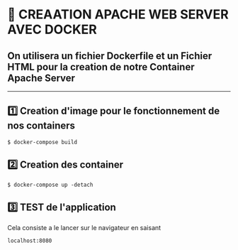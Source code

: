 # :rainbow: CREAATION APACHE WEB SERVER AVEC DOCKER

## On utilisera un fichier Dockerfile et un Fichier HTML pour la creation de notre Container Apache Server 

---------------------------
## :one: Creation d'image pour le fonctionnement de nos containers 
```
$ docker-compose build
```

## :two: Creation des container

```
$ docker-compose up -detach

```

## :three: TEST de l'application 

Cela consiste a le lancer sur le navigateur en saisant 

```
localhost:8080 
```
